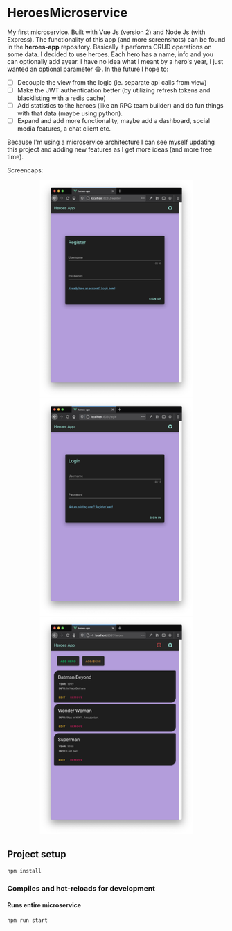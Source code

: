 # HeroesMicroservice

My first microservice. Built with Vue Js (version 2) and Node Js (with Express). The functionality of this app (and more screenshots) can be found in the <strong>heroes-app</strong> repository. Basically it performs CRUD operations on some data. I decided to use heroes. Each hero has a name, info and you can optionally add ayear. I have no idea what I meant by a hero's year, I just wanted an optional parameter :joy:. In the future I hope to:

- [ ] Decouple the view from the logic (ie. separate api calls from view)
- [ ] Make the JWT authentication better (by utilizing refresh tokens and blacklisting with a redis cache)
- [ ] Add statistics to the heroes (like an RPG team builder) and do fun things with that data (maybe using python).
- [ ] Expand and add more functionality, maybe add a dashboard, social media features, a chat client etc.

Because I'm using a microservice architecture I can see myself updating this project and adding new features as I get more ideas (and more free time).

Screencaps:

<p align="middle">
<img src="./images/register.png" height=500>
<img src="./images/login.png" height=500>
<img src="./images/app.png" height=500>
</p>

## Project setup

```
npm install
```

### Compiles and hot-reloads for development

#### Runs entire microservice

```
npm run start
```
